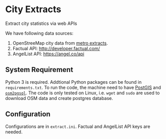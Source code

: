 # City Extracts
Extract city statistics via web APIs

We have following data sources:
1. OpenStreeMap city data from [metro extracts](https://mapzen.com/data/metro-extracts/).
2. Factual API: http://developer.factual.com/
3. AngelList API: https://angel.co/api


## System Requirement
Python 3 is required. Addtional Python packages can be found in `requirements.txt`.
To run the code, the machine need to have [PostGIS](http://postgis.net/) and [`osm2pgsql`](http://wiki.openstreetmap.org/wiki/Osm2pgsql).
The code is only tested on Linux, i.e. `wget` and `sudo` are used to download OSM data and create postgres database.

## Configuration
Configurations are in `extract.ini`. Factual and AngelList API keys are needed.
